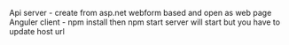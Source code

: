 Api server - create from asp.net webform based and open as web page 
Anguler client - npm install then npm start server will start but you have to update host url
